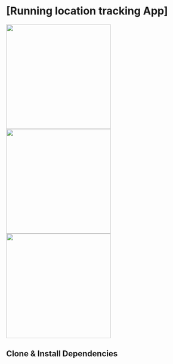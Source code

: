# [Running location tracking App]

<img src="https://raw.githubusercontent.com/devnowcafe/runx/master/screenshots/begin.png" width="280">
<img src="https://raw.githubusercontent.com/devnowcafe/runx/master/screenshots/running.png" width="280">
<img src="https://raw.githubusercontent.com/devnowcafe/runx/master/screenshots/finished.png" width="280">

## Clone & Install Dependencies





